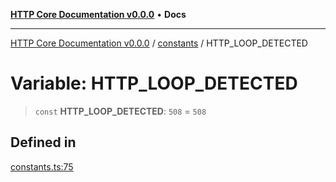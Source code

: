 [**HTTP Core Documentation v0.0.0**](../../README.md) • **Docs**

***

[HTTP Core Documentation v0.0.0](../../modules.md) / [constants](../README.md) / HTTP\_LOOP\_DETECTED

# Variable: HTTP\_LOOP\_DETECTED

> `const` **HTTP\_LOOP\_DETECTED**: `508` = `508`

## Defined in

[constants.ts:75](https://github.com/stonemjs/http-core/blob/3497087dac965583296f5092cd519a9aa0728373/src/constants.ts#L75)
